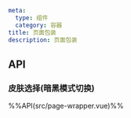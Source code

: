 ```yaml
meta:
  type: 组件
  category: 容器
title: 页面包装
description: 页面包装
```


## API

### 皮肤选择(暗黑模式切换)
%%API(src/page-wrapper.vue)%%

